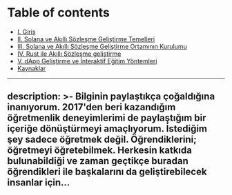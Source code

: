 # Table of contents

* [I. Giriş](README.md)
* [II. Solana ve Akıllı Sözleşme Geliştirme  Temelleri](ii.-solana-ve-akilli-soezlesme-gelistirme-temelleri.md)
* [III. Solana ve Akıllı Sözleşme Geliştirme Ortamının Kurulumu](iii.-solana-ve-akilli-soezlesme-gelistirme-ortaminin-kurulumu.md)
* [IV. Rust ile Akıllı Sözleşme geliştirme](iv.-rust-ile-akilli-soezlesme-gelistirme.md)
* [V. dApp Geliştirme ve İnteraktif Eğitim Yöntemleri](v.-dapp-gelistirme-ve-interaktif-egitim-yoentemleri.md)
* [Kaynaklar](kaynaklar.md)

---
description: >-
  Bilginin paylaştıkça çoğaldığına inanıyorum. 2017'den beri kazandığım öğretmenlik deneyimlerimi de paylaştığım bir içeriğe dönüştürmeyi amaçlıyorum. İstediğim şey sadece öğretmek değil. Öğrendiklerini; öğretmeyi öğretebilmek. Herkesin katkıda bulunabildiği ve zaman geçtikçe buradan öğrendikleri ile başkalarını da geliştirebilecek insanlar için...
---


